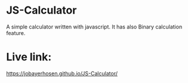 # JS-Calculator
A simple calculator written with javascript. It has also Binary calculation feature. 

# Live link: 
https://jobayerhosen.github.io/JS-Calculator/